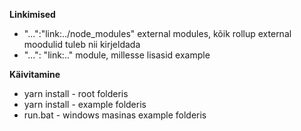 **Linkimised**
* "...":"link:../node_modules" external modules, kõik rollup external moodulid tuleb nii kirjeldada
* "...": "link:.."  module, millesse lisasid example

**Käivitamine**
*  yarn install - root folderis
*  yarn install - example folderis
*  run.bat - windows masinas example folderis